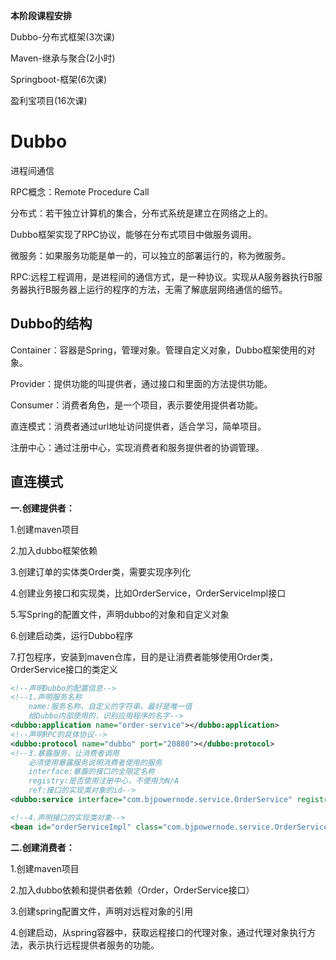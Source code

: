 **本阶段课程安排**

Dubbo-分布式框架(3次课)

Maven-继承与聚合(2小时)

Springboot-框架(6次课)

盈利宝项目(16次课)



# Dubbo

进程间通信

RPC概念：Remote Procedure Call

分布式：若干独立计算机的集合，分布式系统是建立在网络之上的。

Dubbo框架实现了RPC协议，能够在分布式项目中做服务调用。

微服务：如果服务功能是单一的，可以独立的部署运行的，称为微服务。

RPC:远程工程调用，是进程间的通信方式，是一种协议。实现从A服务器执行B服务器执行B服务器上运行的程序的方法，无需了解底层网络通信的细节。





## Dubbo的结构

Container：容器是Spring，管理对象。管理自定义对象，Dubbo框架使用的对象。

Provider：提供功能的叫提供者，通过接口和里面的方法提供功能。

Consumer：消费者角色，是一个项目，表示要使用提供者功能。



直连模式：消费者通过url地址访问提供者，适合学习，简单项目。

注册中心：通过注册中心，实现消费者和服务提供者的协调管理。



## 直连模式

**一.创建提供者：**

1.创建maven项目

2.加入dubbo框架依赖

3.创建订单的实体类Order类，需要实现序列化

4.创建业务接口和实现类，比如OrderService，OrderServiceImpl接口

5.写Spring的配置文件，声明dubbo的对象和自定义对象

6.创建启动类，运行Dubbo程序

7.打包程序，安装到maven仓库，目的是让消费者能够使用Order类，OrderService接口的类定义

```xml
<!--声明Dubbo的配置信息-->
<!--1.声明服务名称
    name:服务名称，自定义的字符串，最好是唯一值
    给Dubbo内部使用的，识别应用程序的名字-->
<dubbo:application name="order-service"></dubbo:application>
<!--声明RPC的具体协议-->
<dubbo:protocol name="dubbo" port="20880"></dubbo:protocol>
<!--3.暴露服务，让消费者调用
    必须使用暴露服务说明消费者使用的服务
    interface:暴露的接口的全限定名称
    registry:是否使用注册中心，不使用为N/A
    ref:接口的实现类对象的id-->
<dubbo:service interface="com.bjpowernode.service.OrderService" registry="N/A" ref="OrderServiceImpl"></dubbo:service>

<!--4.声明接口的实现类对象-->
<bean id="orderServiceImpl" class="com.bjpowernode.service.OrderServiceImpl"></bean>
```



**二.创建消费者：**

1.创建maven项目

2.加入dubbo依赖和提供者依赖（Order，OrderService接口）

3.创建spring配置文件，声明对远程对象的引用

4.创建启动，从spring容器中，获取远程接口的代理对象，通过代理对象执行方法，表示执行远程提供者服务的功能。